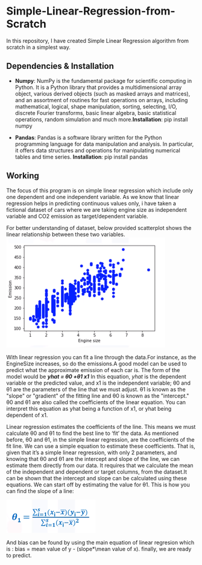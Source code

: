 # Simple-Linear-Regression-from-Scratch
In this repository, I have created  Simple Linear Regression algorithm from scratch in a simplest way.

## Dependencies & Installation ##
* **Numpy**: NumPy is the fundamental package for scientific computing in Python. It is a Python library that provides a multidimensional array object, various derived objects (such as masked arrays and matrices), and an assortment of routines for fast operations on arrays, including mathematical, logical, shape manipulation, sorting, selecting, I/O, discrete Fourier transforms, basic linear algebra, basic statistical operations, random simulation and much more.**Installation**: pip install numpy

* **Pandas**: Pandas is a software library written for the Python programming language for data manipulation and analysis. In particular, it offers data structures and operations for manipulating numerical tables and time series.
**Installation**: pip install pandas

## Working ##
The focus of this program is on simple linear regression which include only one dependent and one independent variable.
As we know that linear regression helps in predicting continuous values only, i have taken a fictional dataset of cars where we are taking engine size as independent variable and CO2 emission as target/dependent variable.

For better understanding of dataset, below provided scatterplot shows the linear relationship between these two variables.
![Image of bar graph](https://github.com/prashantsihag03/Simple-Linear-Regression-from-Scratch/blob/master/extra/graph.png)

With linear regression you can fit a line through the data.For instance, as the EngineSize increases, so do the emissions.A good model can be used to predict what the approximate emission of each car is.
The form of the model would be 
***yhat = θ0 +θ1 x1*** 
In this equation, *yhat* is the dependent variable or the predicted value, and x1 is the independent variable; θ0 and θ1 are the parameters of the line that we must adjust. θ1 is known as the "slope" or "gradient" of the fitting line and θ0 is known as the "intercept." θ0 and θ1 are also called the coefficients of the linear equation. You can interpret this equation as yhat being a function of x1, or yhat being dependent of x1.

Linear regression estimates the coefficients of the line. This means we must calculate θ0 and θ1 to find the best line to ‘fit’ the data.
As mentioned before, θ0 and θ1, in the simple linear regression, are the coefficients of the fit line. We can use a simple equation to estimate these coefficients. That is, given that it’s a simple linear regression, with only 2 parameters, and knowing that θ0 and θ1 are the intercept and slope of the line, we can estimate them directly from our data. It requires that we calculate the mean of the independent and dependent or target columns, from the dataset.It can be shown that the intercept and slope can be calculated using these equations. We can start off by estimating the value for θ1.
This is how you can find the slope of a line: 

![Image of bar graph](https://github.com/prashantsihag03/Simple-Linear-Regression-from-Scratch/blob/master/extra/Equation.png)

And bias can be found by using the main equation of linear regresion which is : bias = mean value of y - (slope*\mean value of x).
finally, we are ready to predict.
